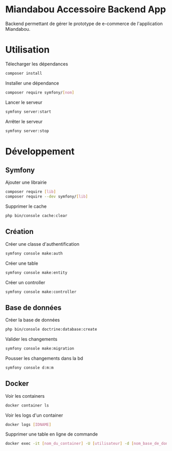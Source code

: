 # Miandabou Accessoire Backend App
Backend permettant de gérer le prototype de e-commerce de l'application Miandabou.

# Utilisation
Télecharger les dépendances
```bash
composer install
```

Installer une dépendance
```bash
composer require symfony/[nom]
```

Lancer le serveur
```bash
symfony server:start
```

Arrêter le serveur
```bash
symfony server:stop
```

# Développement
## Symfony
Ajouter une librairie
```bash
composer require [lib]
composer require --dev symfony/[lib]
```

Supprimer le cache
```bash
php bin/console cache:clear
```

## Création
Créer une classe d'authentification
```bash
symfony console make:auth
```

Créer une table
```bash
symfony console make:entity
```

Créer un controller
```bash
symfony console make:controller
```

## Base de données
Créer la base de données
```bash
php bin/console doctrine:database:create
```

Valider les changements
```bash
symfony console make:migration
```

Pousser les changements dans la bd
```bash
symfony console d:m:m
```

## Docker
Voir les containers
```bash
docker container ls
``` 

Voir les logs d'un container
```bash
docker logs [IDNAME]
```

Supprimer une table en ligne de commande
```bash
docker exec -it [nom_du_container] -U [utilisateur] -d [nom_base_de_donnees] -c "DROP DATABASE [table];"
```